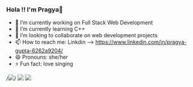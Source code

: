 ### Hola !! I'm Pragya👋


- 🔭 I’m currently working on Full Stack Web Development
- 🌱 I’m currently learning C++
- 👯 I’m looking to collaborate on web development projects
- 📫 How to reach me: Linkdin --> https://www.linkedin.com/in/pragya-gupta-6262a9204/
- 😄 Pronouns: she/her
- ⚡ Fun fact: love singing

*/<img src="https://github-readme-stats.vercel.app/api?username=pragya14gupta&&show_icons=true&title_color=ffffff&icon_color=bb2acf&text_color=daf7dc&bg_color=191919">*/
<img src="https://github-readme-streak-stats.herokuapp.com?user=pragya14gupta">
<img src="https://github-readme-stats.vercel.app/api/top-langs/?username=pragya14gupta&layout=compact">
